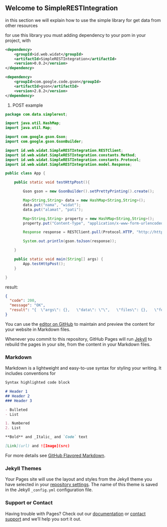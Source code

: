 ## Welcome to SimpleRESTIntegration 

in this section we will explain how to use the simple library for get data from other resources

for use this library you must adding dependency to your pom in your project, with

```xml
<dependency>
    <groupId>id.web.widat</groupId>
    <artifactId>SimpleRESTIntegration</artifactId>
    <version>0.0.2</version>
</dependency>

<dependency>
    <groupId>com.google.code.gson</groupId>
    <artifactId>gson</artifactId>
    <version>2.8.2</version>
</dependency>	  
```

1. POST example

```java
package com.data.simplerest;

import java.util.HashMap;
import java.util.Map;

import com.google.gson.Gson;
import com.google.gson.GsonBuilder;

import id.web.widat.SimpleRESTIntegration.RESTClient;
import id.web.widat.SimpleRESTIntegration.constants.Method;
import id.web.widat.SimpleRESTIntegration.constants.Protocol;
import id.web.widat.SimpleRESTIntegration.model.Response;

public class App {

	public static void testHttpPost(){

		Gson gson = new GsonBuilder().setPrettyPrinting().create();

		Map<String,String> data = new HashMap<String,String>();
		data.put("nama", "widat");
		data.put("alamat", "pati");

		Map<String,String> property = new HashMap<String,String>();
		property.put("Content-Type", "application/x-www-form-urlencoded");

		Response response = RESTClient.pull(Protocol.HTTP, "http://httpbin.org/post", data, Method.POST, property);

		System.out.println(gson.toJson(response));

	}

	public static void main(String[] args) {
		App.testHttpPost();
	}

}

```
result:

```json
{
  "code": 200,
  "message": "OK",
  "result": "{  \"args\": {},   \"data\": \"\",   \"files\": {},   \"form\": {    \"alamat\": \"pati\",     \"nama\": \"widat\"  },   \"headers\": {    \"Accept\": \"text/html, image/gif, image/jpeg, *; q\u003d.2, */*; q\u003d.2\",     \"Connection\": \"close\",     \"Content-Length\": \"22\",     \"Content-Type\": \"application/x-www-form-urlencoded\",     \"Host\": \"httpbin.org\",     \"User-Agent\": \"Java/1.8.0_91\"  },   \"json\": null,   \"origin\": \"115.178.215.135\",   \"url\": \"http://httpbin.org/post\"}"
}


```


You can use the [editor on GitHub](https://github.com/wid4t/SimpleRESTIntegration/edit/master/README.md) to maintain and preview the content for your website in Markdown files.

Whenever you commit to this repository, GitHub Pages will run [Jekyll](https://jekyllrb.com/) to rebuild the pages in your site, from the content in your Markdown files.

### Markdown

Markdown is a lightweight and easy-to-use syntax for styling your writing. It includes conventions for

```markdown
Syntax highlighted code block

# Header 1
## Header 2
### Header 3

- Bulleted
- List

1. Numbered
2. List

**Bold** and _Italic_ and `Code` text

[Link](url) and ![Image](src)
```

For more details see [GitHub Flavored Markdown](https://guides.github.com/features/mastering-markdown/).

### Jekyll Themes

Your Pages site will use the layout and styles from the Jekyll theme you have selected in your [repository settings](https://github.com/wid4t/SimpleRESTIntegration/settings). The name of this theme is saved in the Jekyll `_config.yml` configuration file.

### Support or Contact

Having trouble with Pages? Check out our [documentation](https://help.github.com/categories/github-pages-basics/) or [contact support](https://github.com/contact) and we’ll help you sort it out.
